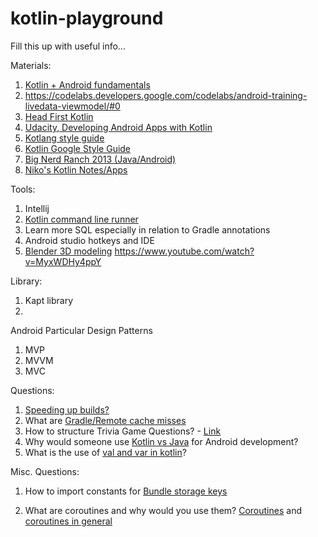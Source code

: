 # kotlin-playground

Fill this up with useful info...


Materials:

  1. [Kotlin + Android fundamentals](https://developer.android.com/courses/kotlin-android-fundamentals/overview)
  2. https://codelabs.developers.google.com/codelabs/android-training-livedata-viewmodel/#0
  3. [Head First Kotlin](https://www.amazon.com/Head-First-Kotlin-Brain-Friendly-Guide-ebook/dp/B07NPZ21QP/ref=sr_1_1?keywords=head+first+kotlin&qid=1569961260&s=gateway&sr=8-1)
  4. [Udacity, Developing Android Apps with Kotlin](https://www.udacity.com/course/developing-android-apps-with-kotlin--ud9012)
  5. [Kotlang style guide](https://kotlinlang.org/docs/reference/coding-conventions.html)
  6. [Kotlin Google Style Guide](https://developer.android.com/kotlin/style-guide)
  7. [Big Nerd Ranch 2013 (Java/Android)](https://doc.lagout.org/programmation/Android/Android%20Programming_%20The%20Big%20Nerd%20Ranch%20Guide%20%5BPhillips%20%26%20Hardy%202013-04-07%5D.pdf)
  8. [Niko's Kotlin Notes/Apps](https://github.com/niko79542/FlyingDragon)

Tools:

  1. Intellij
  2. [Kotlin command line runner](https://kotlinlang.org/docs/tutorials/command-line.html)  
  3. Learn more SQL especially in relation to Gradle annotations
  4. Android studio hotkeys and IDE
  5. [Blender 3D modeling](https://www.blender.org) https://www.youtube.com/watch?v=MyxWDHy4ppY
  
Library:

1.  Kapt library
2.  
  
Android Particular Design Patterns

1. MVP
2. MVVM
3. MVC

Questions:

  1. [Speeding up builds?](https://buck.build)
  2. What are [Gradle/Remote cache misses](https://www.youtube.com/watch?v=2frfDMJwvf4&feature=youtu.be&t=384)
  3. How to structure Trivia Game Questions? - [Link](https://github.com/niko79542/FlyingDragon/blob/master/GeoQuiz/app/src/main/java/com/example/geoquiz/MainActivity.kt#L18)
  4. Why would someone use [Kotlin vs Java](https://www.dashdevs.com/blog/kotlin-vs-java-what-software-engineers-choose-for-android-development/) for Android development?
  5. What is the use of [val and var in kotlin](https://blog.danlew.net/2017/05/30/mutable-vals-in-kotlin/)?
  
Misc. Questions: 

  1. How to import constants for [Bundle storage keys](https://github.com/niko79542/FlyingDragon/blob/master/GeoQuiz/app/src/main/java/com/example/geoquiz/MainActivity.kt#L14)
  
  2. What are coroutines and why would you use them? [Coroutines]( https://kotlinlang.org/docs/reference/coroutines-overview.html#coroutines-for-asynchronous-programming-and-more) and [coroutines in general](https://en.wikipedia.org/wiki/Coroutine)
  

